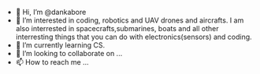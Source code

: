- 👋 Hi, I’m @dankabore
- 👀 I’m interested in coding, robotics and UAV drones and aircrafts. I am also interrested in spacecrafts,submarines, boats and all other interresting things that you can do with electronics(sensors) and coding.
- 🌱 I’m currently learning CS.
- 💞️ I’m looking to collaborate on ...
- 📫 How to reach me ...

<!---
dankabore/dankabore is a ✨ special ✨ repository because its `README.md` (this file) appears on your GitHub profile.
You can click the Preview link to take a look at your changes.
--->
